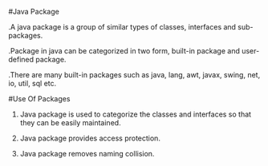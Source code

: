 #Java Package

.A java package is a group of similar types of classes, interfaces and sub-packages.

.Package in java can be categorized in two form, built-in package and user-defined package.

.There are many built-in packages such as java, lang, awt, javax, swing, net, io, util, sql etc.

#Use Of Packages

1) Java package is used to categorize the classes and interfaces so that they can be easily maintained.

2) Java package provides access protection.

3) Java package removes naming collision.

